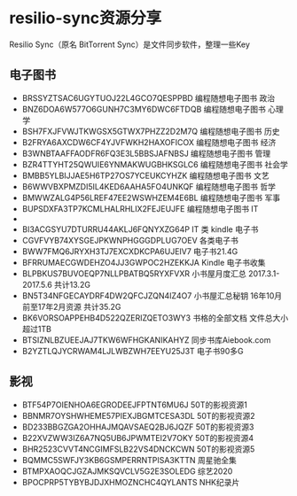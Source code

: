 # resilio-sync资源分享
Resilio Sync（原名 BitTorrent Sync）是文件同步软件，整理一些Key

## 电子图书
* BRSSYZTSAC6UGYTUOJ22L4GCO7QESPPBD 编程随想电子图书 政治
* BNZ6DOA6W577O6GUNH7C3MY6DWC6FTDQB 编程随想电子图书 心理学
* BSH7FXJFVWJTKWGSX5GTWX7PHZZ2D2M7Q 编程随想电子图书 历史
* B2FRYA6AXCDW6CF4YJVFWKH2HAXOFICOX 编程随想电子图书 经济
* B3WNBTAAFFAODFR6FQ3E3L5BBSJAFNBSJ 编程随想电子图书 管理
* BZR4TTYHT25QWUIE6YNMAKWUGBHKSGLC6 编程随想电子图书 社会学
* BMBB5YLBIJJAE5H6TP27OS7YCEUKCYHZK 编程随想电子图书 文艺
* B6WWVBXPMZDI5IL4KED6AAHA5FO4UNKQF 编程随想电子图书 哲学
* BMWWZALG4P56LREF47EE2WSWHZEM4E6BL 编程随想电子图书 军事
* BUPSDXFA3TP7KCMLHALRHLIX2FEJEUJFE 编程随想电子图书 IT
* 
* BI3ACGSYU7DTURRU44AKLJ6FQNYXZG64P IT 类 kindle 电子书
* CGVFVYB74XYSGEJPKWNPHGGGDPLUG7OEV 各类电子书
* BWW7FMQ6JRYXH3TJ7EXCXDKCPA6UJEIV7 电子书21.4G
* BFRRUMAECGWDEHZO4JJ3GWPOC2HZEKKJA Kindle 电子书收集
* BLPBKUS7BUVOEQP7NLLPBATBQ5RYXFVXR 小书屋月度汇总 2017.3.1-2017.5.6 共计13.2G
* BN5T34NFGECAYDRF4DW2QFCJZQN4IZ4O7 小书屋汇总秘钥 16年10月前至17年2月资源 共计35.2G
* BK6VORSOAPPEHB4D522QZERIZQETO3WY3 书格的全部文档 文件总大小超过1TB
* BTSIZNLBZUEEJAJ7TKW6WFHGKANIKAHYZ 同步书库Aiebook.com
* B2YZTLQJYCRWAM4LJLWBZWH7EEYU25J3T 电子书90多G

## 影视
* BTF54P7OIENHOA6EGRODEEJFPTNT6MU6J 50T的影视资源1
* BBNMR7OYSHWHEME57PIEXJBGMTCESA3DL 50T的影视资源2
* BD233BBGZGA2OHHAJMQAVSAEQ2BJ6JQZF 50T的影视资源3
* B22XVZWW3IZ6A7NQ5UB6JPWMTEI2V7OKY 50T的影视资源4
* BHR2523CVVT4NCGIMFSLB22VS4DNCKCWN 50T的影视资源5
* BQMMC5SWFJY3KB6GSMPERRNTPISA3KTTN 周星驰全集
* BTMPXAOQCJGZAJMKSQVCLV5G2E3SOLEDG 综艺2020
* BPOCPRP5TYBYBJDJXHMOZNCHC4QYLANTS NHK纪录片
